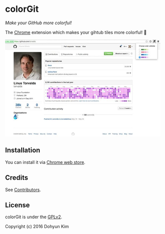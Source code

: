 # colorGit
_Make your GitHub more colorful!_

The [Chrome](https://www.google.com/chrome/) extension which makes your gihtub tiles more colorful! 💖

![colorGit on Chrome web store](screenshot.jpg)

## Installation
You can install it via [Chrome web store](https://chrome.google.com/webstore/detail/colorgit/mgmdjgnaodbpkoanmdbblaflilnhalig?hl=ko).

## Credits
See [Contributors](graphs/contributors).

## License
colorGit is under the [GPLv2](LICENSE).

Copyright (c) 2016 Dohyun Kim
